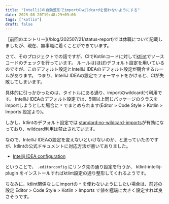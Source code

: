 ```yaml
---
title: "IntelliJの自動整形でimportのwildcardを使わないようにする"
date: 2025-08-20T19:48:29+09:00
tags: ["kotlin"]
draft: false
---
```


［前回のエントリー](/blog/202507/21/status-report)では休職について記載しましたが、現在、無事職に着くことができています。

さて、そのプロジェクトでの話ですが、CIでKotlinコードに対して[ktlint](https://pinterest.github.io/ktlint/latest/)でソースコードのチェックを行っています。
ルールは(ほぼ)デフォルト設定を用いているのですが、このデフォルト設定とIntelliJ IDEAのデフォルト設定が競合するルールがあります。
つまり、IntelliJ IDEAの設定でフォーマットをかけると、CIが失敗してしまいます。

具体的に引っかかったのは、タイトルにある通り、importのwildcard(`*`)利用です。
IntelliJ IDEAのデフォルト設定では、5個以上同じパッケージのクラスをimportしようとした場合に `*` でまとめられます(Editor > Code Style > Kotlin > Imports 設定より)。

しかし、ktlintのデフォルト設定では [standard:no-wildcard-imports](https://pinterest.github.io/ktlint/1.7.1/rules/standard/#no-wildcard-imports)が有効になっており、wildcard利用は禁止されています。

なので、IntelliJ IDEAの設定を変えないといけないのか、と思っていたのですが、ktlintの公式ドキュメントに対応方法が書いてありました。

- [Intellij IDEA configuration](https://pinterest.github.io/ktlint/1.7.1/rules/configuration-intellij-idea/)

ということで、 `.editorconfig` にリンク先の通り設定を行うか、 ktlint-intellij-plugin をインストールすればktlint設定の通り整形してくれるようです。

ちなみに、ktlint関係なしにimportの `*` を使わないようにしたい場合は、前述の設定 Editor > Code Style > Kotlin > Imports で値を極端に大きく設定すれば良さそうです。
